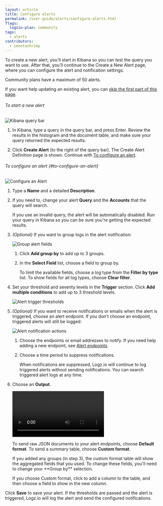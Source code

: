 ```yaml
---
layout: article
title: Configure alerts
permalink: /user-guide/alerts/configure-alerts.html
flags:
  logzio-plan: community
tags:
  - alerts
contributors:
  - imnotashrimp
---
```


To create a new alert, you'll start in Kibana so you can test the query you want to use. After that, you'll continue to the Create a New Alert page, where you can configure the alert and notification settings.

<div class="info-box note">
  Community plans have a maximum of 50 alerts.
</div>

If you want help updating an existing alert, you can [skip the first part of this page](#to-configure-an-alert).

###### To start a new alert

![Kibana query bar]({{site.baseurl}}/images/kibana/kibana--query-bar.png)

1. In Kibana, type a query in the query bar, and press Enter. Review the results in the histogram and the document table, and make sure your query returned the expected results.

2. Click **Create Alert** (to the right of the query bar). The Create Alert Definition page is shown. Continue with [To configure an alert](#to-configure-an-alert).

###### To configure an alert {#to-configure-an-alert}

![Configure an Alert]({{site.baseurl}}/images/alerts/alerts--configure-alert.png)

1. Type a **Name** and a detailed **Description**. 

2. If you need to, change your alert **Query** and the **Accounts** that the query will search.

    <div class="info-box gotcha">
      If you use an invalid query, the alert will be automatically disabled. Run your query in Kibana so you can be sure you're getting the expected results.
    </div>

3. _(Optional)_ If you want to group logs in the alert notification:

    ![Group alert fields]({{site.baseurl}}/images/alerts/alerts--group-by.png)
    
    1. Click **Add group by** to add up to 3 groups.

    2. In the **Select Field** list, choose a field to group by. 
    
        To limit the available fields, choose a log type from the **Filter by type** list. To show fields for all log types, choose **Clear filter**.

4. Set your threshold and severity levels in the **Trigger** section. Click **Add multiple conditions** to add up to 3 threshold levels.

    ![Alert trigger thresholds]({{site.baseurl}}/images/alerts/alerts--trigger-settings.png)

5. _(Optional)_ If you want to receive notifications or emails when the alert is triggered, choose an alert endpoint. If you don't choose an endpoint, triggered alerts will still be logged:

    ![Alert notification actions]({{site.baseurl}}/images/alerts/alerts--notification-action.png)

    1. Choose the endpoints or email addresses to notify. If you need help adding a new endpoint, see [Alert endpoints]({{site.baseurl}}/user-guide/integrations/endpoints.html).

    2. Choose a time period to suppress notifications.

        <div class="info-box note">
          When notifications are suppressed, Logz.io will continue to log triggered alerts without sending notifications. You can search triggered alert logs at any time.
        </div>

6. Choose an **Output**.

    <video autoplay loop>
        <source src="{{site.baseurl}}/videos/alerts/alerts--custom-format.mp4" type="video/mp4" />
    </video>

    To send raw JSON documents to your alert endpoints, choose **Default format**. To send a summary table, choose **Custom format**.

    <div class="info-box note">
      If you added any groups (in step 3), the custom format table will show the aggregated fields that you used. To change these fields, you'll need to change your **Group by** selection.
    </div>

    If you choose Custom format, click <i class="li li-plus"></i> to add a column to the table, and then choose a field to show in the new column.

Click **Save** to save your alert. If the thresholds are passed and the alert is triggered, Logz.io will log the alert and send the configured notifications.